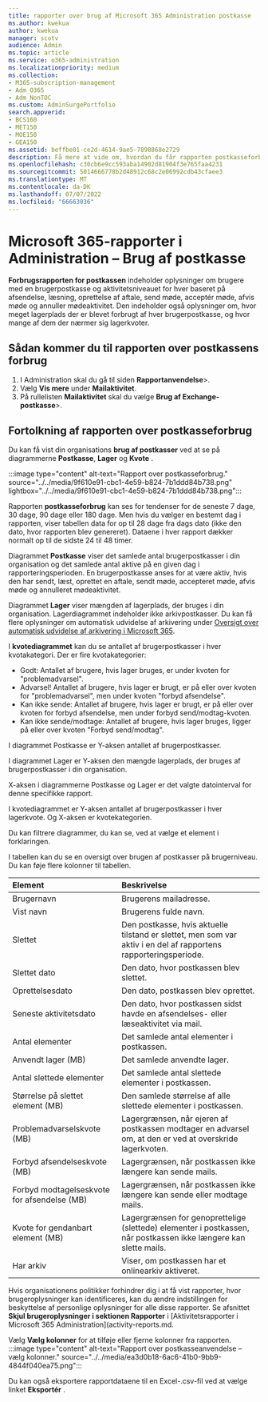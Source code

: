 ```yaml
---
title: rapporter over brug af Microsoft 365 Administration postkasse
ms.author: kwekua
author: kwekua
manager: scotv
audience: Admin
ms.topic: article
ms.service: o365-administration
ms.localizationpriority: medium
ms.collection:
- M365-subscription-management
- Adm_O365
- Adm_NonTOC
ms.custom: AdminSurgePortfolio
search.appverid:
- BCS160
- MET150
- MOE150
- GEA150
ms.assetid: beffbe01-ce2d-4614-9ae5-7898868e2729
description: Få mere at vide om, hvordan du får rapporten postkasseforbrug for at få mere at vide om aktivitetsniveauer for brugere med en brugerpostkasse samt oplysninger om lager og kvoter for hver enkelt.
ms.openlocfilehash: c30cb6e9cc593aba14902d81904f3e765faa4231
ms.sourcegitcommit: 5014666778b2d48912c68c2e06992cdb43cfaee3
ms.translationtype: MT
ms.contentlocale: da-DK
ms.lasthandoff: 07/07/2022
ms.locfileid: "66663036"
---
```

# <a name="microsoft-365-reports-in-the-admin-center---mailbox-usage"></a>Microsoft 365-rapporter i Administration – Brug af postkasse

**Forbrugsrapporten for postkassen** indeholder oplysninger om brugere med en brugerpostkasse og aktivitetsniveauet for hver baseret på afsendelse, læsning, oprettelse af aftale, send møde, acceptér møde, afvis møde og annuller mødeaktivitet. Den indeholder også oplysninger om, hvor meget lagerplads der er blevet forbrugt af hver brugerpostkasse, og hvor mange af dem der nærmer sig lagerkvoter. 
 
## <a name="how-to-get-to-the-mailbox-usage-report"></a>Sådan kommer du til rapporten over postkassens forbrug

1. I Administration skal du gå til siden **Rapportanvendelse**\>.<a href="https://go.microsoft.com/fwlink/p/?linkid=2074756" target="_blank"></a>
2. Vælg **Vis mere** under **Mailaktivitet**. 
3. På rullelisten **Mailaktivitet** skal du vælge **Brug af Exchange-postkasse**\>.

## <a name="interpret-the-mailbox-usage-report"></a>Fortolkning af rapporten over postkasseforbrug

Du kan få vist din organisations **brug af postkasser** ved at se på diagrammerne **Postkasse**, **Lager** og **Kvote** .
  
:::image type="content" alt-text="Rapport over postkasseforbrug." source="../../media/9f610e91-cbc1-4e59-b824-7b1ddd84b738.png" lightbox="../../media/9f610e91-cbc1-4e59-b824-7b1ddd84b738.png":::

Rapporten **postkasseforbrug** kan ses for tendenser for de seneste 7 dage, 30 dage, 90 dage eller 180 dage. Men hvis du vælger en bestemt dag i rapporten, viser tabellen data for op til 28 dage fra dags dato (ikke den dato, hvor rapporten blev genereret). Dataene i hver rapport dækker normalt op til de sidste 24 til 48 timer.

Diagrammet **Postkasse** viser det samlede antal brugerpostkasser i din organisation og det samlede antal aktive på en given dag i rapporteringsperioden. En brugerpostkasse anses for at være aktiv, hvis den har sendt, læst, oprettet en aftale, sendt møde, accepteret møde, afvis møde og annulleret mødeaktivitet.

Diagrammet **Lager** viser mængden af lagerplads, der bruges i din organisation. Lagerdiagrammet indeholder ikke arkivpostkasser. Du kan få flere oplysninger om automatisk udvidelse af arkivering under [Oversigt over automatisk udvidelse af arkivering i Microsoft 365](../../compliance/autoexpanding-archiving.md).

I **kvotediagrammet** kan du se antallet af brugerpostkasser i hver kvotakategori. Der er fire kvotakategorier: 
- Godt: Antallet af brugere, hvis lager bruges, er under kvoten for "problemadvarsel".
- Advarsel! Antallet af brugere, hvis lager er brugt, er på eller over kvoten for "problemadvarsel", men under kvoten "forbyd afsendelse".
- Kan ikke sende: Antallet af brugere, hvis lager er brugt, er på eller over kvoten for forbyd afsendelse, men under forbyd send/modtag-kvoten.
- Kan ikke sende/modtage: Antallet af brugere, hvis lager bruges, ligger på eller over kvoten "Forbyd send/modtag".

I diagrammet Postkasse er Y-aksen antallet af brugerpostkasser. 

I diagrammet Lager er Y-aksen den mængde lagerplads, der bruges af brugerpostkasser i din organisation.

X-aksen i diagrammerne Postkasse og Lager er det valgte datointerval for denne specifikke rapport.

I kvotediagrammet er Y-aksen antallet af brugerpostkasser i hver lagerkvote. Og X-aksen er kvotekategorien.

Du kan filtrere diagrammer, du kan se, ved at vælge et element i forklaringen.

I tabellen kan du se en oversigt over brugen af postkasser på brugerniveau. Du kan føje flere kolonner til tabellen. 

|Element|Beskrivelse|
|:-----|:-----|
|Brugernavn |Brugerens mailadresse. |
|Vist navn  |Brugerens fulde navn. |
|Slettet |Den postkasse, hvis aktuelle tilstand er slettet, men som var aktiv i en del af rapportens rapporteringsperiode.|
|Slettet dato |Den dato, hvor postkassen blev slettet. |
|Oprettelsesdato | Den dato, postkassen blev oprettet.  |
|Seneste aktivitetsdato | Den dato, hvor postkassen sidst havde en afsendelses- eller læseaktivitet via mail.   |
|Antal elementer|Det samlede antal elementer i postkassen. |
|Anvendt lager (MB)|Det samlede anvendte lager. |
|Antal slettede elementer|Det samlede antal slettede elementer i postkassen. |
|Størrelse på slettet element (MB)|Den samlede størrelse af alle slettede elementer i postkassen. |
|Problemadvarselskvote (MB)|Lagergrænsen, når ejeren af postkassen modtager en advarsel om, at den er ved at overskride lagerkvoten.  |
|Forbyd afsendelseskvote (MB)|Lagergrænsen, når postkassen ikke længere kan sende mails. |
|Forbyd modtagelseskvote for afsendelse (MB)|Lagergrænsen, når postkassen ikke længere kan sende eller modtage mails. |
|Kvote for gendanbart element (MB)|Lagergrænsen for genoprettelige (slettede) elementer i postkassen, når postkassen ikke længere kan slette mails. |
|Har arkiv|Viser, om postkassen har et onlinearkiv aktiveret. |


Hvis organisationens politikker forhindrer dig i at få vist rapporter, hvor brugeroplysninger kan identificeres, kan du ændre indstillingen for beskyttelse af personlige oplysninger for alle disse rapporter. Se afsnittet **Skjul brugeroplysninger i sektionen Rapporter** i [Aktivitetsrapporter i Microsoft 365 Administration](activity-reports.md.

Vælg **Vælg kolonner** for at tilføje eller fjerne kolonner fra rapporten.  <br/> :::image type="content" alt-text="Rapport over postkasseanvendelse – vælg kolonner." source="../../media/ea3d0b18-6ac6-41b0-9bb9-4844f040ea75.png":::

Du kan også eksportere rapportdataene til en Excel-.csv-fil ved at vælge linket **Eksportér** . 